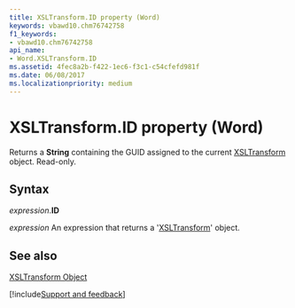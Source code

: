 ```yaml
---
title: XSLTransform.ID property (Word)
keywords: vbawd10.chm76742758
f1_keywords:
- vbawd10.chm76742758
api_name:
- Word.XSLTransform.ID
ms.assetid: 4fec8a2b-f422-1ec6-f3c1-c54cfefd981f
ms.date: 06/08/2017
ms.localizationpriority: medium
---
```



# XSLTransform.ID property (Word)

Returns a **String** containing the GUID assigned to the current [XSLTransform](Word.XSLTransform.md) object. Read-only.

## Syntax

_expression_.**ID**

 _expression_ An expression that returns a '[XSLTransform](Word.XSLTransform.md)' object.

## See also

[XSLTransform Object](Word.XSLTransform.md)

[!include[Support and feedback](~/includes/feedback-boilerplate.md)]
